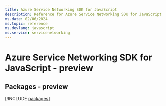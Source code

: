 ```yaml
---
title: Azure Service Networking SDK for JavaScript
description: Reference for Azure Service Networking SDK for JavaScript
ms.date: 02/06/2024
ms.topic: reference
ms.devlang: javascript
ms.service: servicenetworking
---
```

# Azure Service Networking SDK for JavaScript - preview
## Packages - preview
[!INCLUDE [packages](service-networking-index.md)]